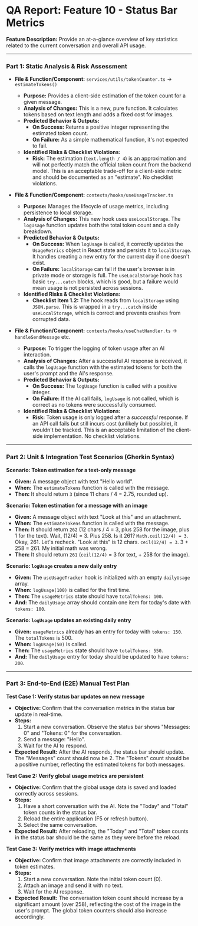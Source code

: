 
# QA Report: Feature 10 - Status Bar Metrics

**Feature Description:** Provide an at-a-glance overview of key statistics related to the current conversation and overall API usage.

---

### **Part 1: Static Analysis & Risk Assessment**

*   **File & Function/Component:** `services/utils/tokenCounter.ts` -> `estimateTokens()`
    *   **Purpose:** Provides a client-side estimation of the token count for a given message.
    *   **Analysis of Changes:** This is a new, pure function. It calculates tokens based on text length and adds a fixed cost for images.
    *   **Predicted Behavior & Outputs:**
        *   **On Success:** Returns a positive integer representing the estimated token count.
        *   **On Failure:** As a simple mathematical function, it's not expected to fail.
    *   **Identified Risks & Checklist Violations:**
        *   **Risk:** The estimation (`text.length / 4`) is an approximation and will not perfectly match the official token count from the backend model. This is an acceptable trade-off for a client-side metric and should be documented as an "estimate". No checklist violations.

*   **File & Function/Component:** `contexts/hooks/useUsageTracker.ts`
    *   **Purpose:** Manages the lifecycle of usage metrics, including persistence to local storage.
    *   **Analysis of Changes:** This new hook uses `useLocalStorage`. The `logUsage` function updates both the total token count and a daily breakdown.
    *   **Predicted Behavior & Outputs:**
        *   **On Success:** When `logUsage` is called, it correctly updates the `UsageMetrics` object in React state and persists it to `localStorage`. It handles creating a new entry for the current day if one doesn't exist.
        *   **On Failure:** `localStorage` can fail if the user's browser is in private mode or storage is full. The `useLocalStorage` hook has basic `try...catch` blocks, which is good, but a failure would mean usage is not persisted across sessions.
    *   **Identified Risks & Checklist Violations:**
        *   **Checklist Item 1.2:** The hook reads from `localStorage` using `JSON.parse`. This is wrapped in a `try...catch` inside `useLocalStorage`, which is correct and prevents crashes from corrupted data.

*   **File & Function/Component:** `contexts/hooks/useChatHandler.ts` -> `handleSendMessage` etc.
    *   **Purpose:** To trigger the logging of token usage after an AI interaction.
    *   **Analysis of Changes:** After a successful AI response is received, it calls the `logUsage` function with the estimated tokens for both the user's prompt and the AI's response.
    *   **Predicted Behavior & Outputs:**
        *   **On Success:** The `logUsage` function is called with a positive integer.
        *   **On Failure:** If the AI call fails, `logUsage` is not called, which is correct as no tokens were successfully consumed.
    *   **Identified Risks & Checklist Violations:**
        *   **Risk:** Token usage is only logged after a *successful* response. If an API call fails but still incurs cost (unlikely but possible), it wouldn't be tracked. This is an acceptable limitation of the client-side implementation. No checklist violations.

---

### **Part 2: Unit & Integration Test Scenarios (Gherkin Syntax)**

**Scenario: Token estimation for a text-only message**
*   **Given:** A message object with text "Hello world".
*   **When:** The `estimateTokens` function is called with the message.
*   **Then:** It should return `3` (since 11 chars / 4 = 2.75, rounded up).

**Scenario: Token estimation for a message with an image**
*   **Given:** A message object with text "Look at this" and an attachment.
*   **When:** The `estimateTokens` function is called with the message.
*   **Then:** It should return `262` (12 chars / 4 = 3, plus 258 for the image, plus 1 for the text). Wait, (12/4) = 3. Plus 258. Is it 261? `Math.ceil(12/4) = 3`. Okay, 261. Let's recheck. "Look at this" is 12 chars. `ceil(12/4) = 3`. 3 + 258 = 261. My initial math was wrong.
*   **Then:** It should return `261` (`ceil(12/4)` = 3 for text, + 258 for the image).

**Scenario: `logUsage` creates a new daily entry**
*   **Given:** The `useUsageTracker` hook is initialized with an empty `dailyUsage` array.
*   **When:** `logUsage(100)` is called for the first time.
*   **Then:** The `usageMetrics` state should have `totalTokens: 100`.
*   **And:** The `dailyUsage` array should contain one item for today's date with `tokens: 100`.

**Scenario: `logUsage` updates an existing daily entry**
*   **Given:** `usageMetrics` already has an entry for today with `tokens: 150`. The `totalTokens` is 500.
*   **When:** `logUsage(50)` is called.
*   **Then:** The `usageMetrics` state should have `totalTokens: 550`.
*   **And:** The `dailyUsage` entry for today should be updated to have `tokens: 200`.

---

### **Part 3: End-to-End (E2E) Manual Test Plan**

**Test Case 1: Verify status bar updates on new message**
*   **Objective:** Confirm that the conversation metrics in the status bar update in real-time.
*   **Steps:**
    1.  Start a new conversation. Observe the status bar shows "Messages: 0" and "Tokens: 0" for the conversation.
    2.  Send a message: "Hello".
    3.  Wait for the AI to respond.
*   **Expected Result:** After the AI responds, the status bar should update. The "Messages" count should now be 2. The "Tokens" count should be a positive number, reflecting the estimated tokens for both messages.

**Test Case 2: Verify global usage metrics are persistent**
*   **Objective:** Confirm that the global usage data is saved and loaded correctly across sessions.
*   **Steps:**
    1.  Have a short conversation with the AI. Note the "Today" and "Total" token counts in the status bar.
    2.  Reload the entire application (F5 or refresh button).
    3.  Select the same conversation.
*   **Expected Result:** After reloading, the "Today" and "Total" token counts in the status bar should be the same as they were before the reload.

**Test Case 3: Verify metrics with image attachments**
*   **Objective:** Confirm that image attachments are correctly included in token estimates.
*   **Steps:**
    1.  Start a new conversation. Note the initial token count (0).
    2.  Attach an image and send it with no text.
    3.  Wait for the AI response.
*   **Expected Result:** The conversation token count should increase by a significant amount (over 258), reflecting the cost of the image in the user's prompt. The global token counters should also increase accordingly.
